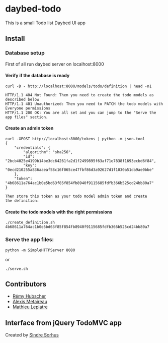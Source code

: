 # daybed-todo

This is a small Todo list Daybed UI app

## Install

### Database setup

First of all run daybed server on localhost:8000

#### Verify if the database is ready

    curl -D - http://localhost:8000/models/todo/definition | head -n1

    HTTP/1.1 404 Not Found: Then you need to create the todo models as described below
	HTTP/1.1 401 Unauthorized: Then you need to PATCH the todo models with Everyone permissions
    HTTP/1.1 200 OK: You are all set and you can jump to the "Serve the app files" section.


#### Create an admin token

    curl -XPOST http://localhost:8000/tokens | python -m json.tool
    {
        "credentials": {
            "algorithm": "sha256",
            "id": "2bcb4025e4199b14be3dc64261fa2d1f2499895f63af71e7838f1693ecbd6f84",
            "key": "0ecd210255a836aaeaf58c16f065ce47fbf86d3a92627d1f1030a51da9ae0bbe"
        },
        "token": "4b68611a764ac1b0e5bd63f85f854fb8940f9115685fdfb366b525cd24bb80a7"
    }

	Then store this token as your todo model admin token and create
	the definition:


#### Create the todo models with the right permissions

	./create_definition.sh 4b68611a764ac1b0e5bd63f85f854fb8940f9115685fdfb366b525cd24bb80a7


### Serve the app files:

    python -m SimpleHTTPServer 8080

or

    ./serve.sh

## Contributors

- [Rémy Hubscher](https://github.com/Natim/)
- [Alexis Metaireau](https://github.com/ametaireau/)
- [Mathieu Leplatre](https://github.com/leplatrem/)


## Interface from jQuery TodoMVC app

Created by [Sindre Sorhus](https://github.com/sindresorhus)

